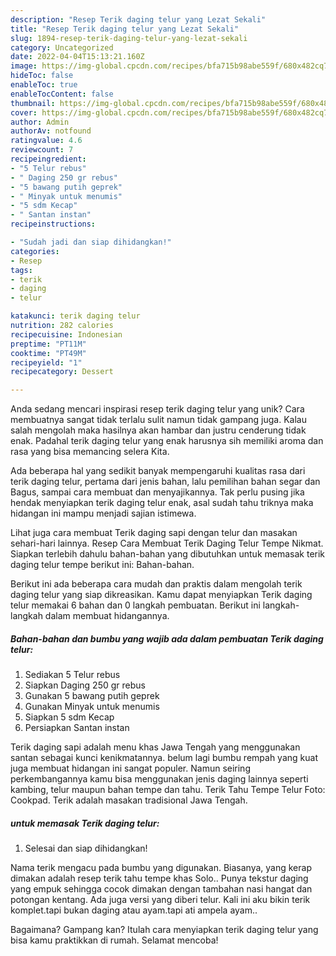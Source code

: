 ```yaml
---
description: "Resep Terik daging telur yang Lezat Sekali"
title: "Resep Terik daging telur yang Lezat Sekali"
slug: 1894-resep-terik-daging-telur-yang-lezat-sekali
category: Uncategorized
date: 2022-04-04T15:13:21.160Z
image: https://img-global.cpcdn.com/recipes/bfa715b98abe559f/680x482cq70/terik-daging-telur-foto-resep-utama.jpg
hideToc: false
enableToc: true
enableTocContent: false
thumbnail: https://img-global.cpcdn.com/recipes/bfa715b98abe559f/680x482cq70/terik-daging-telur-foto-resep-utama.jpg
cover: https://img-global.cpcdn.com/recipes/bfa715b98abe559f/680x482cq70/terik-daging-telur-foto-resep-utama.jpg
author: Admin
authorAv: notfound
ratingvalue: 4.6
reviewcount: 7
recipeingredient:
- "5 Telur rebus"
- " Daging 250 gr rebus"
- "5 bawang putih geprek"
- " Minyak untuk menumis"
- "5 sdm Kecap"
- " Santan instan"
recipeinstructions:

- "Sudah jadi dan siap dihidangkan!"
categories:
- Resep
tags:
- terik
- daging
- telur

katakunci: terik daging telur 
nutrition: 282 calories
recipecuisine: Indonesian
preptime: "PT11M"
cooktime: "PT49M"
recipeyield: "1"
recipecategory: Dessert

---
```





Anda sedang mencari inspirasi resep terik daging telur yang unik? Cara membuatnya sangat tidak terlalu sulit namun tidak gampang juga. Kalau salah mengolah maka hasilnya akan hambar dan justru cenderung tidak enak. Padahal terik daging telur yang enak harusnya sih memiliki aroma dan rasa yang bisa memancing selera Kita.





Ada beberapa hal yang sedikit banyak mempengaruhi kualitas rasa dari terik daging telur, pertama dari jenis bahan, lalu pemilihan bahan segar dan Bagus, sampai cara membuat dan menyajikannya. Tak perlu pusing jika hendak menyiapkan terik daging telur enak,      asal sudah tahu triknya maka hidangan ini mampu menjadi sajian istimewa.














Lihat juga cara membuat Terik daging sapi dengan telur dan masakan sehari-hari lainnya. Resep Cara Membuat Terik Daging Telur Tempe Nikmat. Siapkan terlebih dahulu bahan-bahan yang dibutuhkan untuk memasak terik daging telur tempe berikut ini: Bahan-bahan.






Berikut ini ada beberapa cara mudah dan praktis dalam mengolah terik daging telur yang siap dikreasikan. Kamu dapat menyiapkan Terik daging telur memakai 6 bahan dan 0 langkah pembuatan. Berikut ini langkah-langkah dalam membuat hidangannya.

<!--inarticleads1-->

##### Bahan-bahan dan bumbu yang wajib ada dalam pembuatan Terik daging telur:

1. Sediakan 5 Telur rebus
1. Siapkan  Daging 250 gr rebus
1. Gunakan 5 bawang putih geprek
1. Gunakan  Minyak untuk menumis
1. Siapkan 5 sdm Kecap
1. Persiapkan  Santan instan


Terik daging sapi adalah menu khas Jawa Tengah yang menggunakan santan sebagai kunci kenikmatannya. belum lagi bumbu rempah yang kuat juga membuat hidangan ini sangat populer. Namun seiring perkembangannya kamu bisa menggunakan jenis daging lainnya seperti kambing, telur maupun bahan tempe dan tahu. Terik Tahu Tempe Telur Foto: Cookpad. Terik adalah masakan tradisional Jawa Tengah. 

<!--inarticleads2-->

#####  untuk memasak Terik daging telur:


1. Selesai dan siap dihidangkan!

Nama terik mengacu pada bumbu yang digunakan. Biasanya, yang kerap dimakan adalah resep terik tahu tempe khas Solo.. Punya tekstur daging yang empuk sehingga cocok dimakan dengan tambahan nasi hangat dan potongan kentang. Ada juga versi yang diberi telur. Kali ini aku bikin terik komplet.tapi bukan daging atau ayam.tapi ati ampela ayam.. 

Bagaimana? Gampang kan? Itulah cara menyiapkan terik daging telur yang bisa kamu praktikkan di rumah. Selamat mencoba!
